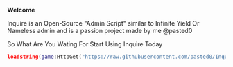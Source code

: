 **Welcome**


Inquire is an Open-Source "Admin Script" similar to Infinite Yield Or Nameless admin
and is a passion project made by me @pasted0


So What Are You Wating For Start Using Inquire Today 
```lua
loadstring(game:HttpGet("https://raw.githubusercontent.com/pasted0/Inquire/refs/heads/main/init.lua"))()
```
